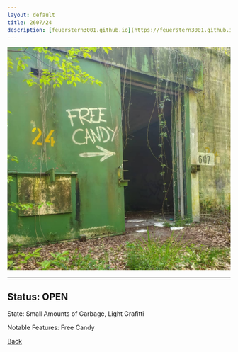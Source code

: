 ```yaml
---
layout: default
title: 2607/24
description: [feuerstern3001.github.io](https://feuerstern3001.github.io)
---
```

![image](https://raw.githubusercontent.com/Feuerstern3001/feuerstern3001.github.io/main/forest/bunker/2607-24.jpg)

* * *

## Status: OPEN

State: Small Amounts of Garbage, Light Grafitti

Notable Features: Free Candy

[Back](/.)
